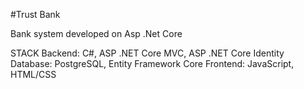 #Trust Bank

Bank system developed on Asp .Net Core

STACK 
Backend: C#, ASP .NET Core MVC, ASP .NET Core Identity
Database: PostgreSQL, Entity Framework Core
Frontend: JavaScript, HTML/CSS
